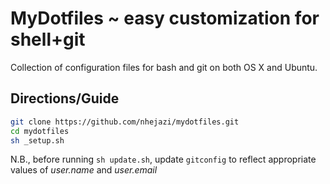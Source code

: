 # MyDotfiles ~ easy customization for shell+git

Collection of configuration files for bash and git on both OS X and Ubuntu.

## Directions/Guide
```bash
git clone https://github.com/nhejazi/mydotfiles.git
cd mydotfiles
sh _setup.sh
```
N.B., before running `sh update.sh`, update `gitconfig` to reflect appropriate values of _user.name_ and _user.email_
